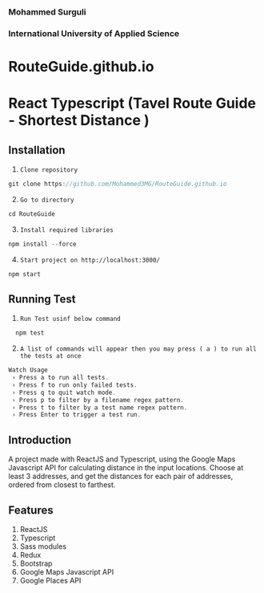 ### Mohammed Surguli
### International University of Applied Science

# RouteGuide.github.io
# React Typescript (Tavel Route Guide - Shortest Distance )


## Installation

1. `Clone repository`
```js 
git clone https://github.com/Mohammed3MG/RouteGuide.github.io
```
2. `Go to directory`
```js 
cd RouteGuide
```
3. `Install required libraries`
```js 
npm install --force
```
4. `Start project on http://localhost:3000/`
```js 
npm start
```

## Running Test
1. `Run Test usinf below command`
```js
  npm test
```
2. `A list of commands will appear then you may press ( a ) to run all the tests at once`
```js
Watch Usage
 › Press a to run all tests.
 › Press f to run only failed tests.
 › Press q to quit watch mode.
 › Press p to filter by a filename regex pattern.
 › Press t to filter by a test name regex pattern.
 › Press Enter to trigger a test run.
```

## Introduction

A project made with ReactJS and Typescript, using the Google Maps Javascript API for calculating distance in the input locations. Choose at least 3 addresses, and get the distances for each pair of addresses, ordered from closest to farthest.

## Features

1. ReactJS
2. Typescript
3. Sass modules
4. Redux
5. Bootstrap
6. Google Maps Javascript API
7. Google Places API
